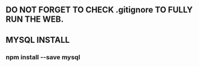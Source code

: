 ## DO NOT FORGET TO CHECK .gitignore TO FULLY RUN THE WEB.

## MYSQL INSTALL
### npm install --save mysql
